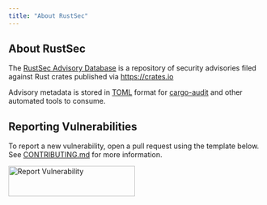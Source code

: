 ```yaml
---
title: "About RustSec"
---
```


## About RustSec

The [RustSec Advisory Database] is a repository of security advisories filed
against Rust crates published via <https://crates.io>

Advisory metadata is stored in [TOML] format for [cargo-audit] and other
automated tools to consume.

[RustSec Advisory Database]: https://github.com/RustSec/advisory-db
[TOML]: https://github.com/toml-lang/toml
[cargo-audit]: https://github.com/RustSec/cargo-audit

## Reporting Vulnerabilities

To report a new vulnerability, open a pull request using the template below.
See [CONTRIBUTING.md] for more information.

<a href="https://github.com/RustSec/advisory-db/blob/master/CONTRIBUTING.md">
  <img alt="Report Vulnerability" width="250px" height="60px" src="https://rustsec.org/assets/img/report-vuln-button.png">
</a>

[CONTRIBUTING.md]: https://github.com/RustSec/advisory-db/blob/master/CONTRIBUTING.md